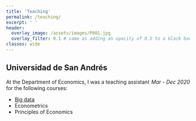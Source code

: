 ```yaml
---
title: 'Teaching'
permalink: /teaching/
excerpt: ' '
header:
  overlay_image: /assets/images/P001.jpg
  overlay_filter: 0.1 # same as adding an opacity of 0.5 to a black background
classes: wide
---
```


<p style="text-align:left;">
    <h2>Universidad de San Andrés</h2>
    <span style="float:right;">
        <i>Mar - Dec 2020</i>
    </span>
</p>

At the Department of Economics, I was a teaching assistant for the following courses:

* [Big data](https://bigdataudesa.weebly.com/) 
* Econometrics
* Principles of Economics
